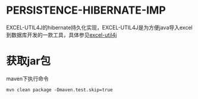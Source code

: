 # **PERSISTENCE-HIBERNATE-IMP**

EXCEL-UTIL4J的hibernate持久化实现，EXCEL-UTIL4J是为方便java导入excel到数据库开发的一款工具，具体参见[excel-util4j](https://github.com/Strangeen/excel-util4j)

# 获取jar包

maven下执行命令
```
mvn clean package -Dmaven.test.skip=true
```
